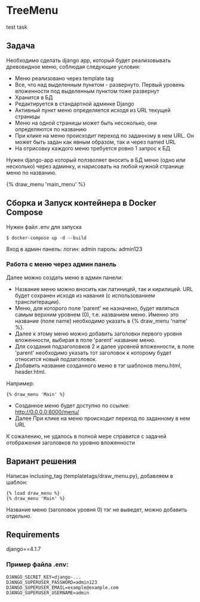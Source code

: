 # TreeMenu
test task

## Задача
Необходимо сделать django app, который будет реализовывать древовидное меню,
соблюдая следующие условия:
- Меню реализовано через template tag
- Все, что над выделенным пунктом - развернуто. Первый уровень вложенности под
выделенным пунктом тоже развернут
- Хранится в БД
- Редактируется в стандартной админке Django
- Активный пункт меню определяется исходя из URL текущей страницы
- Меню на одной страницы может быть несоколько, они определяются по названию
- При клике на меню происходит переход по заданному в нем URL.
Он может быть задан как явным образом, так и через named URL
- На отрисовку каждого меню требуется ровно 1 запрос к БД

Нужен django-app который ползволяет вносить в БД меню (одно или несколько)
через админку, и нарисовать на любой нужной странице меню по названию.

{% draw_menu 'main_menu' %}

## Сборка и Запуск контейнера в Docker Compose

Нужен файл .env для запуска

    $ docker-compose up -d --build

Вход в админ панель:
логин: admin
пароль: admin123

### Работа с меню через админ панель
Далее можно создать меню в админ панели:

- Название меню можно вносить как латиницей, так и кирилицей. URL будет сохранен исходя из навания
(с использованием транслитерации).
- Меню, для которого поле 'parent' не назначено, будет являться самым верхним уровнем (0),
т.е. названием меню. Именно это название (поле name) необходимо указать в {% draw_menu 'name' %}.
- Далее к этому меню можно добавить заголовки первого уровня вложенности,
выбирая в поле 'parent' название меню.
- Для создания подзаголовков 2 и далее уровней вложенности, в поле 'parent' необходимо указать тот
заголовок к которому будет относится новый подзаголовок.
- Добавить название созданного меню в тэг шаблонов menu.html, header.html.

Например:

	{% draw_menu 'Main' %}

- Созданное меню будет доступно по ссылке: http://0.0.0.0:8000/menu/
- Далее При клике на меню происходит переход по заданному в нем URL

К сожалению, не удалось в полной мере справится с задачей отображения заголовков по уровню вложенности

## Вариант решения

Написан inclusing_tag (templatetags/draw_menu.py), добавляем в шаблон:

    {% load draw_menu %}
    {% draw_menu 'Main' %}
Название меню (заголовок уровня 0) тэг не выведет, можно добавить отдельно.

## Requirements

django==4.1.7

### Пример файла .env:

	DJANGO_SECRET_KEY=django-...
	DJANGO_SUPERUSER_PASSWORD=admin123
	DJANGO_SUPERUSER_EMAIL=example@example.com
	DJANGO_SUPERUSER_USERNAME=admin
